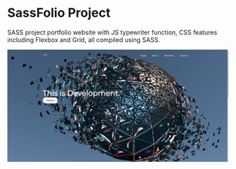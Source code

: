 # SassFolio Project
SASS project portfolio website with JS typewriter function, CSS features including Flexbox and Grid, all compiled using SASS.

![Sass-Folio](demo/sass-folio.gif)

